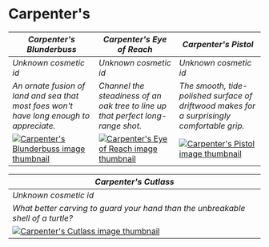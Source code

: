 # Carpenter's

| *Carpenter's Blunderbuss* | *Carpenter's Eye of Reach* | *Carpenter's Pistol* |
| ------------------------- | -------------------------- | -------------------- |
| *Unknown cosmetic id* | *Unknown cosmetic id* | *Unknown cosmetic id* |
| *An ornate fusion of land and sea that most foes won't have long enough to appreciate.* | *Channel the steadiness of an oak tree to line up that perfect long-range shot.* | *The smooth, tide-polished surface of driftwood makes for a surprisingly comfortable grip.* |
| [![*Carpenter's Blunderbuss* image thumbnail](https://cdn.merciasquill.com/images/67035fed8ad30bf0035179c4)](https://seaofthieves.wiki.gg/wiki/Carpenter's_Blunderbuss) | [![*Carpenter's Eye of Reach* image thumbnail](https://cdn.merciasquill.com/images/67035fed8ad30bf0035179c4)](https://seaofthieves.wiki.gg/wiki/Carpenter's_Eye_of_Reach) | [![*Carpenter's Pistol* image thumbnail](https://cdn.merciasquill.com/images/67035fed8ad30bf0035179c4)](https://seaofthieves.wiki.gg/wiki/Carpenter's_Pistol) |

| *Carpenter's Cutlass* |
| --------------------- |
| *Unknown cosmetic id* |
| *What better carving to guard your hand than the unbreakable shell of a turtle?* |
| [![*Carpenter's Cutlass* image thumbnail](https://cdn.merciasquill.com/images/67035fed8ad30bf0035179c4)](https://seaofthieves.wiki.gg/wiki/Carpenter's_Cutlass) |
